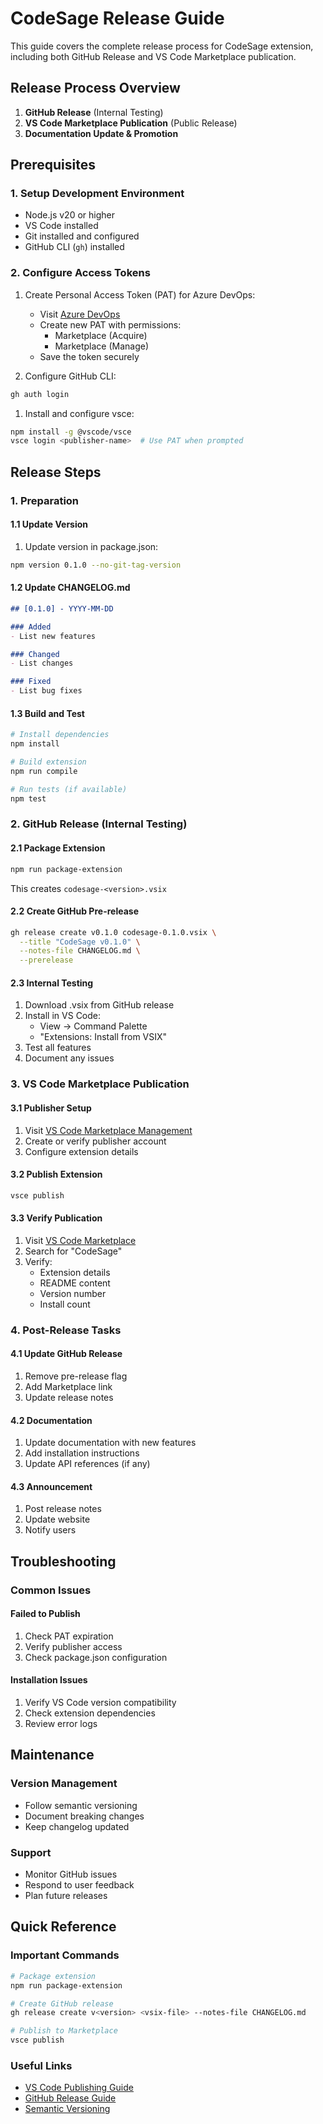 # CodeSage Release Guide

This guide covers the complete release process for CodeSage extension, including both GitHub Release and VS Code Marketplace publication.

## Release Process Overview

1. **GitHub Release** (Internal Testing)
2. **VS Code Marketplace Publication** (Public Release)
3. **Documentation Update & Promotion**

## Prerequisites

### 1. Setup Development Environment

- Node.js v20 or higher
- VS Code installed
- Git installed and configured
- GitHub CLI (`gh`) installed

### 2. Configure Access Tokens

1. Create Personal Access Token (PAT) for Azure DevOps:
   - Visit [Azure DevOps](https://dev.azure.com/)
   - Create new PAT with permissions:
     - Marketplace (Acquire)
     - Marketplace (Manage)
   - Save the token securely

1. Configure GitHub CLI:

```bash
gh auth login
```

1. Install and configure vsce:

```bash
npm install -g @vscode/vsce
vsce login <publisher-name>  # Use PAT when prompted
```

## Release Steps

### 1. Preparation

#### 1.1 Update Version

1. Update version in package.json:

```bash
npm version 0.1.0 --no-git-tag-version
```

#### 1.2 Update CHANGELOG.md

```markdown
## [0.1.0] - YYYY-MM-DD

### Added
- List new features

### Changed
- List changes

### Fixed
- List bug fixes
```

#### 1.3 Build and Test

```bash
# Install dependencies
npm install

# Build extension
npm run compile

# Run tests (if available)
npm test
```

### 2. GitHub Release (Internal Testing)

#### 2.1 Package Extension

```bash
npm run package-extension
```

This creates `codesage-<version>.vsix`

#### 2.2 Create GitHub Pre-release

```bash
gh release create v0.1.0 codesage-0.1.0.vsix \
  --title "CodeSage v0.1.0" \
  --notes-file CHANGELOG.md \
  --prerelease
```

#### 2.3 Internal Testing

1. Download .vsix from GitHub release
2. Install in VS Code:
   - View -> Command Palette
   - "Extensions: Install from VSIX"
3. Test all features
4. Document any issues

### 3. VS Code Marketplace Publication

#### 3.1 Publisher Setup

1. Visit [VS Code Marketplace Management](https://marketplace.visualstudio.com/manage)
2. Create or verify publisher account
3. Configure extension details

#### 3.2 Publish Extension

```bash
vsce publish
```

#### 3.3 Verify Publication

1. Visit [VS Code Marketplace](https://marketplace.visualstudio.com/)
2. Search for "CodeSage"
3. Verify:
   - Extension details
   - README content
   - Version number
   - Install count

### 4. Post-Release Tasks

#### 4.1 Update GitHub Release

1. Remove pre-release flag
2. Add Marketplace link
3. Update release notes

#### 4.2 Documentation

1. Update documentation with new features
2. Add installation instructions
3. Update API references (if any)

#### 4.3 Announcement

1. Post release notes
2. Update website
3. Notify users

## Troubleshooting

### Common Issues

#### Failed to Publish

1. Check PAT expiration
2. Verify publisher access
3. Check package.json configuration

#### Installation Issues

1. Verify VS Code version compatibility
2. Check extension dependencies
3. Review error logs

## Maintenance

### Version Management

- Follow semantic versioning
- Document breaking changes
- Keep changelog updated

### Support

- Monitor GitHub issues
- Respond to user feedback
- Plan future releases

## Quick Reference

### Important Commands

```bash
# Package extension
npm run package-extension

# Create GitHub release
gh release create v<version> <vsix-file> --notes-file CHANGELOG.md

# Publish to Marketplace
vsce publish
```

### Useful Links

- [VS Code Publishing Guide](https://code.visualstudio.com/api/working-with-extensions/publishing-extension)
- [GitHub Release Guide](https://docs.github.com/en/repositories/releasing-projects-on-github/managing-releases-in-a-repository)
- [Semantic Versioning](https://semver.org/)
